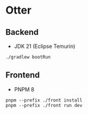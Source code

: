 # Otter

## Backend
- JDK 21 (Eclipse Temurin)
```shell
./gradlew bootRun
```

## Frontend
- PNPM 8
```shell
pnpm --prefix ./front install
pnpm --prefix ./front run dev
```
